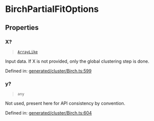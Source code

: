 # BirchPartialFitOptions

## Properties

### X?

> [`ArrayLike`](../types/ArrayLike.md)

Input data. If X is not provided, only the global clustering step is done.

Defined in:  [generated/cluster/Birch.ts:599](https://github.com/transitive-bullshit/scikit-learn-ts/blob/b59c1ff/packages/sklearn/src/generated/cluster/Birch.ts#L599)

### y?

> `any`

Not used, present here for API consistency by convention.

Defined in:  [generated/cluster/Birch.ts:604](https://github.com/transitive-bullshit/scikit-learn-ts/blob/b59c1ff/packages/sklearn/src/generated/cluster/Birch.ts#L604)
